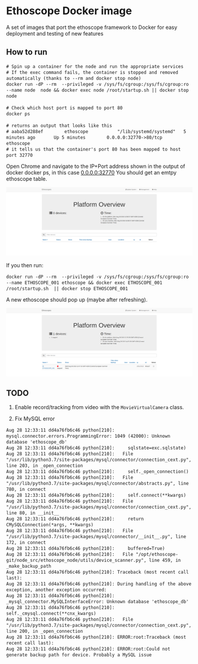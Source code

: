 # Ethoscope Docker image


A set of images that port the ethoscope framework to Docker for easy deployment and testing of new features

## How to run

```
# Spin up a container for the node and run the appropriate services
# If the exec command fails, the container is stopped and removed automatically (thanks to --rm and docker stop node)
docker run -dP --rm  --privileged -v /sys/fs/cgroup:/sys/fs/cgroup:ro --name node  node && docker exec node /root/startup.sh || docker stop node

# Check which host port is mapped to port 80
docker ps

# returns an output that looks like this
# aaba52d288ef        ethoscope           "/lib/systemd/systemd"   5 minutes ago       Up 5 minutes        0.0.0.0:32770->80/tcp   ethoscope
# it tells us that the container's port 80 has been mapped to host port 32770
```
Open Chrome and navigate to the IP+Port address shown in the output of docker docker ps, in this case [0.0.0.0:32770](0.0.0.0:32770)
You should get an emtpy ethoscope table.

![empty table](images/empty_table.png) 


If you then run:

```
docker run -dP --rm  --privileged -v /sys/fs/cgroup:/sys/fs/cgroup:ro --name ETHOSCOPE_001 ethoscope && docker exec ETHOSCOPE_001 /root/startup.sh  || docker stop ETHOSCOPE_001
```

A new ethoscope should pop up (maybe after refreshing).

![table with ethoscope](images/table_with_ethoscope.png)

## TODO

1. Enable record/tracking from video with the `MovieVirtualCamera` class.


2. Fix MySQL error

```
Aug 28 12:33:11 dd4a76fb6c46 python[210]: mysql.connector.errors.ProgrammingError: 1049 (42000): Unknown database 'ethoscope_db'
Aug 28 12:33:11 dd4a76fb6c46 python[210]:     sqlstate=exc.sqlstate)
Aug 28 12:33:11 dd4a76fb6c46 python[210]:   File "/usr/lib/python3.7/site-packages/mysql/connector/connection_cext.py", line 203, in _open_connection
Aug 28 12:33:11 dd4a76fb6c46 python[210]:     self._open_connection()
Aug 28 12:33:11 dd4a76fb6c46 python[210]:   File "/usr/lib/python3.7/site-packages/mysql/connector/abstracts.py", line 780, in connect
Aug 28 12:33:11 dd4a76fb6c46 python[210]:     self.connect(**kwargs)
Aug 28 12:33:11 dd4a76fb6c46 python[210]:   File "/usr/lib/python3.7/site-packages/mysql/connector/connection_cext.py", line 80, in __init__
Aug 28 12:33:11 dd4a76fb6c46 python[210]:     return CMySQLConnection(*args, **kwargs)
Aug 28 12:33:11 dd4a76fb6c46 python[210]:   File "/usr/lib/python3.7/site-packages/mysql/connector/__init__.py", line 172, in connect
Aug 28 12:33:11 dd4a76fb6c46 python[210]:     buffered=True)
Aug 28 12:33:11 dd4a76fb6c46 python[210]:   File "/opt/ethoscope-git/node_src/ethoscope_node/utils/device_scanner.py", line 459, in _make_backup_path
Aug 28 12:33:11 dd4a76fb6c46 python[210]: Traceback (most recent call last):
Aug 28 12:33:11 dd4a76fb6c46 python[210]: During handling of the above exception, another exception occurred:
Aug 28 12:33:11 dd4a76fb6c46 python[210]: _mysql_connector.MySQLInterfaceError: Unknown database 'ethoscope_db'
Aug 28 12:33:11 dd4a76fb6c46 python[210]:     self._cmysql.connect(**cnx_kwargs)
Aug 28 12:33:11 dd4a76fb6c46 python[210]:   File "/usr/lib/python3.7/site-packages/mysql/connector/connection_cext.py", line 200, in _open_connection
Aug 28 12:33:11 dd4a76fb6c46 python[210]: ERROR:root:Traceback (most recent call last):
Aug 28 12:33:11 dd4a76fb6c46 python[210]: ERROR:root:Could not generate backup path for device. Probably a MySQL issue
 
```
